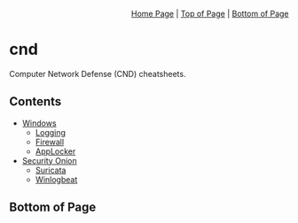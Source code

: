 <p align="right">
  <a href="/README.md">Home Page</a> |
  <a href="/README.md#contents">Top of Page</a> |
  <a href="/README.md#bottom-of-page">Bottom of Page</a>
</p>

# cnd
Computer Network Defense (CND) cheatsheets. 

## Contents
* [Windows](/windows/)
  * [Logging](/windows/logging/) 
  * [Firewall](/windows/firewall/)
  * [AppLocker](/windows/applocker/)
* [Security Onion](/so/)
  * [Suricata](/so/suricata/)
  * [Winlogbeat](/so/winlogbeat/) 

## Bottom of Page
